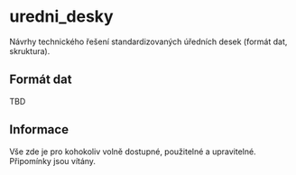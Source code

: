 # uredni_desky

Návrhy technického řešení standardizovaných úředních desek (formát dat, skruktura).

## Formát dat

TBD

## Informace

Vše zde je pro kohokoliv volně dostupné, použitelné a upravitelné. Připomínky jsou vítány.
